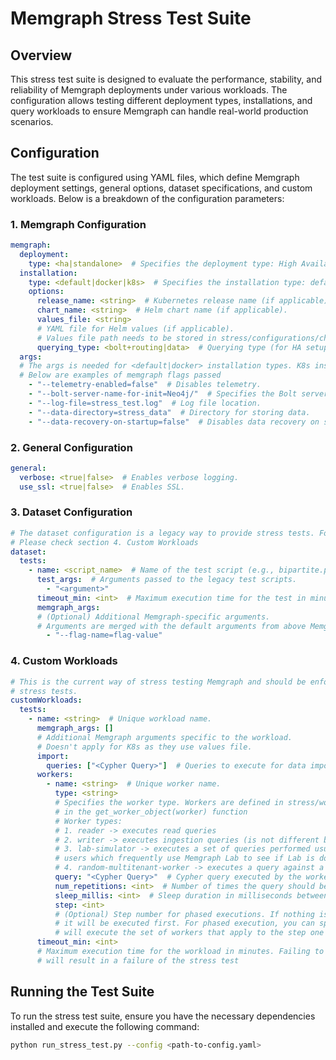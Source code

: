 # Memgraph Stress Test Suite

## Overview
This stress test suite is designed to evaluate the performance, stability, and reliability of Memgraph deployments under various workloads. The configuration allows testing different deployment types, installations, and query workloads to ensure Memgraph can handle real-world production scenarios.

## Configuration
The test suite is configured using YAML files, which define Memgraph deployment settings, general options, dataset specifications, and custom workloads. Below is a breakdown of the configuration parameters:

### 1. Memgraph Configuration
```yaml
memgraph:
  deployment:
    type: <ha|standalone>  # Specifies the deployment type: High Availability (ha) or Standalone (run from a binary).
  installation:
    type: <default|docker|k8s>  # Specifies the installation type: default (binary), Docker, or Kubernetes (k8s).
    options:
      release_name: <string>  # Kubernetes release name (if applicable).
      chart_name: <string>  # Helm chart name (if applicable).
      values_file: <string>
      # YAML file for Helm values (if applicable).
      # Values file path needs to be stored in stress/configurations/chart_values/
      querying_type: <bolt+routing|data>  # Querying type (for HA setup, either uses bolt+routing or queries directly the main instance)
  args:
  # The args is needed for <default|docker> installation types. K8s installation type is in the values file
  # Below are examples of memgraph flags passed
    - "--telemetry-enabled=false"  # Disables telemetry.
    - "--bolt-server-name-for-init=Neo4j/"  # Specifies the Bolt server name.
    - "--log-file=stress_test.log"  # Log file location.
    - "--data-directory=stress_data"  # Directory for storing data.
    - "--data-recovery-on-startup=false"  # Disables data recovery on startup. Useful when running multiple HA tests
```

### 2. General Configuration
```yaml
general:
  verbose: <true|false>  # Enables verbose logging.
  use_ssl: <true|false>  # Enables SSL.
```

### 3. Dataset Configuration
```yaml
# The dataset configuration is a legacy way to provide stress tests. For adding your own stress test
# Please check section 4. Custom Workloads
dataset:
  tests:
    - name: <script_name>  # Name of the test script (e.g., bipartite.py, detach_delete.py).
      test_args:  # Arguments passed to the legacy test scripts.
        - "<argument>"
      timeout_min: <int>  # Maximum execution time for the test in minutes.
      memgraph_args:
      # (Optional) Additional Memgraph-specific arguments.
      # Arguments are merged with the default arguments from above Memgraph configuration
        - "--flag-name=flag-value"
```

### 4. Custom Workloads
```yaml
# This is the current way of stress testing Memgraph and should be enforced for all adding additional
# stress tests.
customWorkloads:
  tests:
    - name: <string>  # Unique workload name.
      memgraph_args: []
      # Additional Memgraph arguments specific to the workload.
      # Doesn't apply for K8s as they use values file.
      import:
        queries: ["<Cypher Query>"]  # Queries to execute for data import. Used to setup your dataset or workload.
      workers:
        - name: <string>  # Unique worker name.
          type: <string>
          # Specifies the worker type. Workers are defined in stress/workers.py and are matched against this string
          # in the get_worker_object(worker) function
          # Worker types:
          # 1. reader -> executes read queries
          # 2. writer -> executes ingestion queries (is not different by nature from a reader, but used as a semantic distinction)
          # 3. lab-simulator -> executes a set of queries performed usually by Memgraph Lab to monitor the instance. Used for
          # users which frequently use Memgraph Lab to see if Lab is doing any instability in the database workload
          # 4. random-multitenant-worker -> executes a query against a random database
          query: "<Cypher Query>"  # Cypher query executed by the worker.
          num_repetitions: <int>  # Number of times the query should be executed.
          sleep_millis: <int>  # Sleep duration in milliseconds between executions.
          step: <int>
          # (Optional) Step number for phased executions. If nothing is specified, worker will have step of value (1), which means
          # it will be executed first. For phased execution, you can specify different non-negative integer numbers. Each step
          # will execute the set of workers that apply to the step one after other.
      timeout_min: <int>
      # Maximum execution time for the workload in minutes. Failing to execute the workload in this amount of minutes
      # will result in a failure of the stress test
```

## Running the Test Suite
To run the stress test suite, ensure you have the necessary dependencies installed and execute the following command:
```sh
python run_stress_test.py --config <path-to-config.yaml>
```
